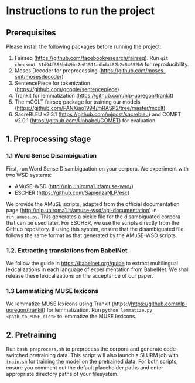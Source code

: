 # Instructions to run the project

## Prerequisites

Please install the following packages before running the project:

1. Fairseq (https://github.com/facebookresearch/fairseq). Run `git checkout 31d94f556bd49bc7e61511adbda482b2c54652b5` for reproducibility.
2. Moses Decoder for preprocessing (https://github.com/moses-smt/mosesdecoder)
3. SentencePiece for tokenization (https://github.com/google/sentencepiece)
4. Trankit for lemmatization (https://github.com/nlp-uoregon/trankit)
5. The mCOLT fairseq package for training our models (https://github.com/PANXiao1994/mRASP2/tree/master/mcolt)
6. SacreBLEU v2.3.1 (https://github.com/mjpost/sacrebleu) and COMET v2.0.1 (https://github.com/Unbabel/COMET) for evaluation


## 1. Preprocessing stage

### 1.1 Word Sense Disambiguation

First, run Word Sense Disambiguation on your corpora. We experiment with two WSD systems:

- AMuSE-WSD (http://nlp.uniroma1.it/amuse-wsd/)
- ESCHER (https://github.com/SapienzaNLP/esc)

We provide the AMuSE scripts, adapted from the official documentation page (http://nlp.uniroma1.it/amuse-wsd/api-documentation) in `run_amuse.py`. This generates a pickle file for the disambiguated corpora that can be used later. 
For ESCHER, we use the scripts directly from the GitHub repository. If using this system, ensure that the disambiguated file follows the same format as that generated by the AMuSE-WSD scripts.

### 1.2. Extracting translations from BabelNet

We follow the guide in https://babelnet.org/guide to extract multilingual lexicalizations in each language of experimentation from BabelNet. We shall release these lexicalizations on the acceptance of our paper.

### 1.3 Lemmatizing MUSE lexicons

We lemmatize MUSE lexicons using Trankit (https://https://github.com/nlp-uoregon/trankit) for lemmatization. Run `python lemmatize.py <path_to_MUSE_dict>` to lemmatize the MUSE lexicons.

## 2. Pretraining

Run `bash preprocess.sh` to preprocess the corpora and generate code-switched pretraining data. This script will also launch a SLURM job with `train.sh` for training the model on the pretrained data.
For both scripts, ensure you comment out the default placeholder paths and enter appropriate directory paths of your filesystem.
